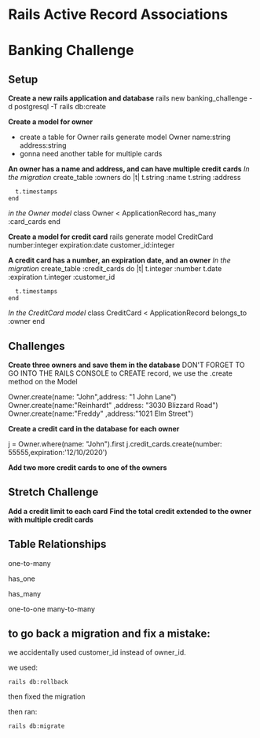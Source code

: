 # Rails Active Record Associations

# Banking Challenge

## Setup

**Create a new rails application and database**
rails new banking_challenge -d postgresql -T
rails db:create

**Create a model for owner**

- create a table for Owner
  rails generate model Owner name:string address:string
- gonna need another table for multiple cards

**An owner has a name and address, and can have multiple credit cards**
_In the migration_
create_table :owners do |t|
t.string :name
t.string :address

      t.timestamps
    end

_in the Owner model_
class Owner < ApplicationRecord
has_many :card_cards
end

**Create a model for credit card**
rails generate model CreditCard number:integer expiration:date customer_id:integer

**A credit card has a number, an expiration date, and an owner**
_In the migration_
create_table :credit_cards do |t|
t.integer :number
t.date :expiration
t.integer :customer_id

      t.timestamps
    end

_In the CreditCard model_
class CreditCard < ApplicationRecord
belongs_to :owner
end

## Challenges

**Create three owners and save them in the database**
DON'T FORGET TO GO INTO THE RAILS CONSOLE
to CREATE record, we use the .create method on the Model

Owner.create(name: "John",address: "1 John Lane")
Owner.create(name:"Reinhardt" ,address: "3030 Blizzard Road")
Owner.create(name:"Freddy" ,address:"1021 Elm Street")

**Create a credit card in the database for each owner**

j = Owner.where(name: "John").first
j.credit_cards.create(number: 55555,expiration:'12/10/2020')



**Add two more credit cards to one of the owners**

## Stretch Challenge

**Add a credit limit to each card**
**Find the total credit extended to the owner with multiple credit cards**

## Table Relationships

one-to-many

has_one

has_many

one-to-one
many-to-many

## to go back a migration and fix a mistake:

we accidentally used customer_id instead of owner_id.

we used:

`rails db:rollback`

then fixed the migration

then ran:

`rails db:migrate`
